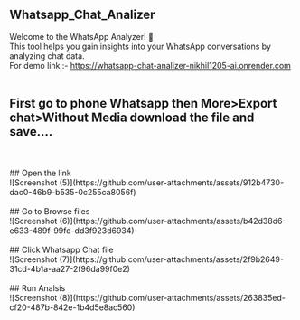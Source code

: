 ## Whatsapp_Chat_Analizer
Welcome to the WhatsApp Analyzer! 🎉  
This tool helps you gain insights into your WhatsApp conversations by analyzing chat data.
<br>
For demo link :- https://whatsapp-chat-analizer-nikhil1205-ai.onrender.com
<br>
<br>
## First go to phone Whatsapp then More>Export chat>Without Media download the file and save....
<br>
<br>
## Open the link
<br>
![Screenshot (5)](https://github.com/user-attachments/assets/912b4730-dac0-46b9-b535-0c255ca8056f)
<br>
<br>
## Go to Browse files
<br>
![Screenshot (6)](https://github.com/user-attachments/assets/b42d38d6-e633-489f-99fd-dd3f923d6934)
<br>
<br>
## Click Whatsapp Chat file
<br>
![Screenshot (7)](https://github.com/user-attachments/assets/2f9b2649-31cd-4b1a-aa27-2f96da99f0e2)
<br>
<br>
## Run Analsis
<br>
![Screenshot (8)](https://github.com/user-attachments/assets/263835ed-cf20-487b-842e-1b4d5e8ac560)
<br>
